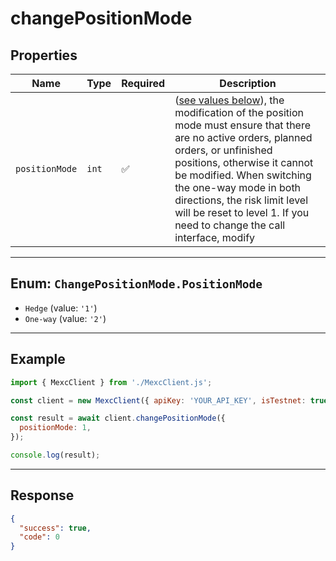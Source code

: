 # changePositionMode

## Properties

| **Name**           | **Type**   | **Required** | **Description** |
|--------------------|------------|--------------|------------------|
| `positionMode`           | `int`   | ✅            | ([see values below](#enum-changepositionmodepositionmode)), the modification of the position mode must ensure that there are no active orders, planned orders, or unfinished positions, otherwise it cannot be modified. When switching the one-way mode in both directions, the risk limit level will be reset to level 1. If you need to change the call interface, modify |

---

## Enum: `ChangePositionMode.PositionMode`

* `Hedge` (value: `'1'`)
* `One-way` (value: `'2'`)

---

## Example

```js
import { MexcClient } from './MexcClient.js';

const client = new MexcClient({ apiKey: 'YOUR_API_KEY', isTestnet: true });

const result = await client.changePositionMode({
  positionMode: 1,
});

console.log(result);
```

---

## Response

```JSON
{ 
  "success": true,
  "code": 0
}
```